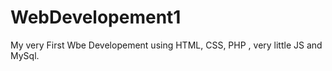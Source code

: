 # WebDevelopement1
My  very First Wbe Developement using HTML, CSS, PHP , very little JS and MySql.
